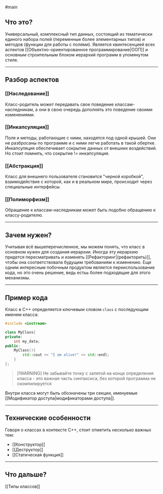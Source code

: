 #main
## Что это?
Универсальный, комплексный тип данных, состоящий из тематически единого набора полей (переменные более элементарных типов) и методов (функции для работы с полями). Является квинтесенцией всех аспектов [[Объектно-ориентированное программирование|ООП]] и основным строительным блоком иерархий программ в упомянутом стиле.

---

## Разбор аспектов
### [[Наследование]]
Класс-родитель может передавать свое поведение классам-наследникам, а они в свою очередь дополнять это поведение своими изменениями.

### [[Инкапсуляция]]
Поля и методы, работающие с ними, находятся под одной крышей. Они не разбросаны по программе и с ними легче работать в такой обертке. Инкапсуляция обеспечивает сокрытие данных от внешних воздействий. Но стоит помнить, что сокрытие != инкапсуляция.

### [[Абстракция]]
Класс для внешнего пользователя становится "черной коробкой", взаимодействие с которой, как и в реальном мире, происходит через специальные интерфейсы.

### [[Полиморфизм]]
Обращение к классам-наследникам может быть подобно обращению к классу-родителю.

---

## Зачем нужен?
Учитывая всё вышеперечисленное, мы можем понять, что класс в основном нужен для создания иерархии. Иногда эту иерархию придется пересматривать и изменять [[Рефакторинг|(рефакторить)]], чтобы она соответствовала будущим требованиям к изменению.
Еще одним интересным побочным продуктом является переиспользование кода, но это очень решение, ведь естьь более подходящие для этого механизмы.

---

## Пример кода
Класс в C++ определяется ключевым словом `class` с последующим именем класса:
```c++
#include <iostream>

class MyClass{
private:
	int my_data;
public:
	MyClass(){
		std::cout << "I am alive!" << std::endl;
	}
};
```

> [!WARNING] Не забывайте точку с запятой на конце определения класса - это важная часть синтаксиса, без которой программа не скомпилируется

Внутри класса могут быть обозначены три секции, именуемые [[Модификатор доступа|модификаторами доступа]]. 

---

## Технические особенности
Говоря о классах в контексте C++, стоит отметить несколько важных тем:
- [[Конструктор]]
- [[Деструктор]]
- [[Статическая функция]]
---

## Что дальше?
[[Типы классов]]